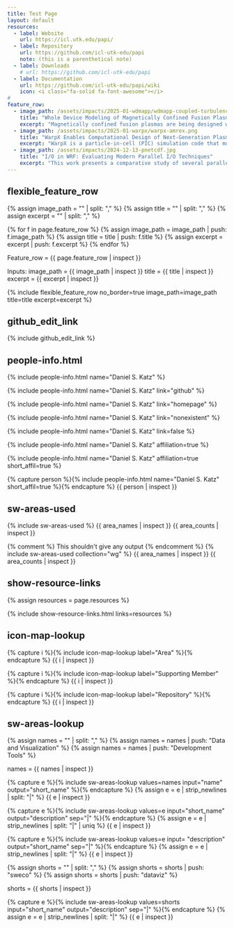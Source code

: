 ```yaml
---
title: Test Page
layout: default
resources:
  - label: Website
    url: https://icl.utk.edu/papi/
  - label: Repository
    url: https://github.com/icl-utk-edu/papi
    note: (this is a parenthetical note)
  - label: Downloads
    # url: https://github.com/icl-utk-edu/papi
  - label: Documentation
    url: https://github.com/icl-utk-edu/papi/wiki
    icon: <i class="fa-solid fa-font-awesome"></i>
#
feature_row:
  - image_path: /assets/impacts/2025-01-wdmapp/wdmapp-coupled-turbulence.jpg
    title: "Whole Device Modeling of Magnetically Confined Fusion Plasma"
    excerpt: "Magnetically confined fusion plasmas are being designed within the International Tokamak Experimental Reactor (ITER) and other projects that will operate in physics regimes only recently achieved through experiment. Modeling and simulation activities are required to design and optimize these new facilities. The fusion community is developing an approach to whole device modeling that will provide predictive numerical simulations of the physics required for magnetically confined fusion plasmas to enable design optimization and fill in the experimental gaps for ITER and future fusion devices."
  - image_path: /assets/impacts/2025-01-warpx/warpx-amrex.png
    title: "WarpX Enables Computational Design of Next-Generation Plasma-Based Accelerators"
    excerpt: "WarpX is a particle-in-cell (PIC) simulation code that models the motion of charged particles or plasma. WarpX is used to model chains of plasma-based particle accelerators for future high-energy physics colliders – table-top particle accelerators. These table-top accelerators can be used in both scientific and medical applications."
  - image_path: /assets/impacts/2024-12-13-pnetcdf.jpg
    title: "I/O in WRF: Evaluating Modern Parallel I/O Techniques"
    excerpt: "This work presents a comparative study of several parallel I/O implementations in the Weather Research and Forecasting model (WRF). The I/O libraries under study include PnetCDF, HDF5 via NetCDF4, and ADIOS. Our evaluation and performance analysis can guide I/O strategies for modern parallel codes."
---
```

## flexible_feature_row

{% assign image_path = "" | split: "," %}
{% assign title = "" | split: "," %}
{% assign excerpt = "" | split: "," %}

{% for f in page.feature_row %}
  {% assign image_path = image_path | push: f.image_path %}
  {% assign title = title | push: f.title %}
  {% assign excerpt = excerpt | push: f.excerpt %}
{% endfor %}

Feature_row = {{ page.feature_row | inspect }}

Inputs:
  image_path = {{ image_path | inspect }}
  title = {{ title | inspect }}
  excerpt = {{ excerpt | inspect }}

{% include flexible_feature_row no_border=true 
    image_path=image_path title=title excerpt=excerpt
%}


## github_edit_link

{% include github_edit_link %}


## people-info.html

{% include people-info.html name="Daniel S. Katz" %}

{% include people-info.html name="Daniel S. Katz" link="github" %}

{% include people-info.html name="Daniel S. Katz" link="homepage" %}

{% include people-info.html name="Daniel S. Katz" link="nonexistent" %}

{% include people-info.html name="Daniel S. Katz" link=false %}

{% include people-info.html name="Daniel S. Katz" affiliation=true %}

{% include people-info.html name="Daniel S. Katz" affiliation=true short_affil=true %}

{% capture person %}{% include people-info.html name="Daniel S. Katz" short_affil=true %}{% endcapture %}
{{ person | inspect }}



## sw-areas-used

{% include sw-areas-used %}
{{ area_names | inspect }} {{ area_counts | inspect }}

{% comment %}
  This shouldn't give any output 
{% endcomment %}
{% include sw-areas-used collection="wg" %}
{{ area_names | inspect }} {{ area_counts | inspect }}

## show-resource-links

{% assign resources = page.resources %}
<ul style="list-style: none; padding: 0">
{% include show-resource-links.html links=resources %}
</ul>

## icon-map-lookup

{% capture i %}{% include icon-map-lookup label="Area" %}{% endcapture %}
{{ i | inspect }}

{% capture i %}{% include icon-map-lookup label="Supporting Member" %}{% endcapture %}
{{ i | inspect }}

{% capture i %}{% include icon-map-lookup label="Repository" %}{% endcapture %}
{{ i | inspect }}

## sw-areas-lookup

{% assign names = "" | split: "," %}
{% assign names = names | push: "Data and Visualization" %}
{% assign names = names | push: "Development Tools" %}

names = {{ names | inspect }}

{% capture e %}{% include sw-areas-lookup values=names input="name" output="short_name" %}{% endcapture %}
{% assign e = e | strip_newlines | split: "|" %}
{{ e | inspect }}

{% capture e %}{% include sw-areas-lookup values=e input="short_name" output="description" sep="|" %}{% endcapture %}
{% assign e = e | strip_newlines | split: "|" | uniq %}
{{ e | inspect }}

{% capture e %}{% include sw-areas-lookup values=e input= "description" output="short_name" sep="|" %}{% endcapture %}
{% assign e = e | strip_newlines | split: "|" %}
{{ e | inspect }}

{% assign shorts = "" | split: "," %}
{% assign shorts = shorts | push: "sweco" %}
{% assign shorts = shorts | push: "dataviz" %}

shorts = {{ shorts | inspect }}

{% capture e %}{% include sw-areas-lookup values=shorts input="short_name" output="description" sep="|" %}{% endcapture %}
{% assign e = e | strip_newlines | split: "|" %}
{{ e | inspect }}